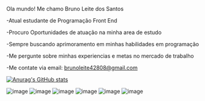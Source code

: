 Ola mundo!
Me chamo Bruno Leite dos Santos

-Atual estudante de Programação Front End

-Procuro Oportunidades de atuação na minha area de estudo

-Sempre buscando aprimoramento em minhas habilidades em programação

-Me pergunte sobre minhas experiencias e metas no mercado de trabalho

-Me contate via email: brunoleite42808@gmail.com

[![Anurag's GitHub stats](https://github-readme-stats.vercel.app/api?username=BrunoLeiteSantos)](https://github.com/anuraghazra/github-readme-stats)
                    
![image](https://github.com/BrunoLeiteSantos/BrunoLeiteSantos/assets/142614597/8513319d-f697-49c8-b620-02fbe463af97)
![image](https://github.com/BrunoLeiteSantos/BrunoLeiteSantos/assets/142614597/38a24182-dcdd-48e7-bf69-f2313ae2e0fe)
![image](https://github.com/BrunoLeiteSantos/BrunoLeiteSantos/assets/142614597/65f4174a-b4d6-4603-b325-a6fcf594d6a0)
![image](https://github.com/BrunoLeiteSantos/BrunoLeiteSantos/assets/142614597/e876941b-2e40-4516-85d1-5de6f5d1ec00)
![image](https://github.com/BrunoLeiteSantos/BrunoLeiteSantos/assets/142614597/3837d139-006b-429f-bce1-0fe8e37e72f0)
![image](https://github.com/BrunoLeiteSantos/BrunoLeiteSantos/assets/142614597/ac5d07e9-fa6b-4c5c-813a-3f6365944437)
